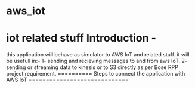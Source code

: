 # aws_iot
iot related stuff
Introduction -
============== 
this application will behave as simulator to AWS IoT and related stuff. it will be usefull in:-
1- sending and recieving messages to and from aws IoT. 
2- sending or streaming data to kinesis or to S3 directly as per Bose RPP project requirement. 
========== Steps to connect the application with AWS IoT =============================

